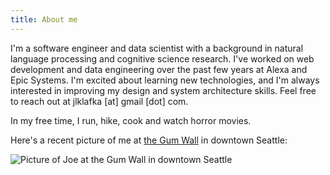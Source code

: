 ```yaml
---
title: About me
---
```


I'm a software engineer and data scientist with a background in natural language processing and cognitive science research. I've worked on web development and data engineering over the past few years at Alexa and Epic Systems. I'm excited about learning new technologies, and I'm always interested in improving my design and system architecture skills. Feel free to reach out at jlklafka [at] gmail [dot] com.

In my free time, I run, hike, cook and watch horror movies.

Here's a recent picture of me at [the Gum Wall](https://en.wikipedia.org/wiki/Gum_Wall) in downtown Seattle:

![Picture of Joe at the Gum Wall in downtown Seattle](https://jklafka.github.io/gum_wall_resize.jpeg "Gum Wall")

